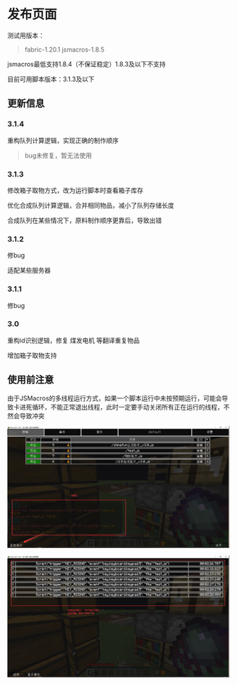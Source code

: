 # 发布页面

测试用版本：

> fabric-1.20.1    jsmacros-1.8.5

jsmacros最低支持1.8.4（不保证稳定）1.8.3及以下不支持

目前可用脚本版本：3.1.3及以下

## 更新信息
### 3.1.4 

重构队列计算逻辑，实现正确的制作顺序

> bug未修复，暂无法使用

### 3.1.3 

修改箱子取物方式，改为运行脚本时查看箱子库存

优化合成队列计算逻辑，合并相同物品，减小了队列存储长度

合成队列在某些情况下，原料制作顺序更靠后，导致出错

### 3.1.2 

修bug

适配某些服务器

### 3.1.1

修bug

### 3.0

重构id识别逻辑，修复 煤发电机 等翻译重复物品

增加箱子取物支持

## 使用前注意

由于JSMacros的多线程运行方式，如果一个脚本运行中未按预期运行，可能会导致卡进死循环，不能正常退出线程，此时一定要手动关闭所有正在运行的线程，不然会导致冲突

![image-20231002105815916](img/README/image-20231002105815916.png)

![image-20231002105830760](img/README/image-20231002105830760.png)

